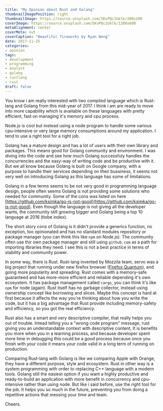 ```yaml
---
title: "My Opinion about Rust and Golang"
thumbnailImagePosition: right
thumbnailImage: https://source.unsplash.com/5KvPQc1Uklk/200x200
coverImage: https://source.unsplash.com/5KvPQc1Uklk/1200x600
metaAlignment: center
coverMeta: out
coverCaption: "Beautiful fireworks by Ryan Wong"
date: 2017-11-25
categories:
- opinion
tags:
- development
- programming
- analyst
- golang
- rustlang
- rust
draft: false
---
```

You know i am really interested with two compiled language which is Rust-lang and Golang from this mid-year of 2017. 
I think i am are ready to move into more capability which is available on these languages with pretty efficient, fast on managing it's memory and cpu process.

Node.js is cool but instead using a node program to handle some various cpu-intensive or very large memory consumptions around my application. 
I tend to use a right tool for a right job.

Golang has a mature design and has a lot of users with their own library and packages. This means good for Golang community and environment. 
I was diving into the code and see how much Golang successfuly handles the concurrencies and the easy-way of writing code and be productive with it.
But we all know because Golang is built on Google company, with a purpose to handle their services depending on their bussiness, it seems not very well on introducing Golang as this language has some of limitations.

Golang in a few terms seems to be not very good in programming language design, people often seems Golang is not providing some solutions who needed for community. 
Some of the cons was listed on here [https://github.com/ksimka/go-is-not-good](https://github.com/ksimka/go-is-not-good). Even though the language is not giving all the developer wants, 
the community still growing bigger and Golang being a top 10 language at 2016 (tiobe index).

The short story cons of Golang is it didn't provide a generics function, no exception, too opinionated and has no standard modules repository or package manager (you can think this like `npm` on Node.js). 
The community often use thir own package manager and still using `github.com` as a path for importing libraries they need. I see this is not a best practice in terms of stability and community power.

In some way, there is Rust. Rust-lang invented by Mozzila team, servo was a big project that running under new firefox browser ([Firefox Quantum](https://blog.rust-lang.org/2017/11/14/Fearless-Concurrency-In-Firefox-Quantum.html)), and going more popularity and spreading. Rust comes with a memory-safe guaranteed and has more-more efficient and reliable depending it's own ecosystem. 
It has package management called `cargo`, you can think it's like `npm` for node (again).
Rust itself has no garbage collector, instead using ownership concept like borrowing and slices. Maybe this concept is hard at first because it affects the way you're thinking about how you write the code, but it has a big advantage that Rust provide including memory-safety and efficiency, so you got the real efficiency.

Rust also has a smart and very descriptive compiler, that really helps you out of trouble. Intead telling you a "wrong code program" message, rust giving you an understandable context with descriptive content, It is benefits you more when you in a learning process, and because developer spent more time in debugging this could be a good process because once you finish with your code it means your code valid in a long term of running on production.

Comparing Rust-lang with Golang is like we comparing Apple with Orange, they have a different purpose, style and ecosystem. Rust in other way is a system programming with order to replacing C++ language with a modern tools. Golang still the easiest option if you want a highly productive and ready-to-build an application with more benefit in concurrency and cpu-intensive rather than using node. 
But like i said before, use the right tool for the job. It helps you so much in the future, preventing you from doing a repetitive actions that messing your time and team.

Cheers.


